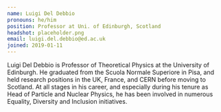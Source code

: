 ```yaml
---
name: Luigi Del Debbio
pronouns: he/him
position: Professor at Uni. of Edinburgh, Scotland
headshot: placeholder.png
email: luigi.del.debbio@ed.ac.uk
joined: 2019-01-11
---
```

Luigi Del Debbio is Professor of Theoretical Physics at the University of Edinburgh. He graduated from the Scuola Normale  Superiore in Pisa, and held research positions in the UK, France, and CERN before moving to Scotland. At all stages in his career, and especially during his tenure as Head of Particle and Nuclear Physics, he has been involved in numerous Equality, Diversity and Inclusion initiatives.
